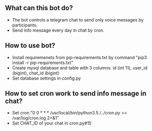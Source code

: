 ## What can this bot do?

* The bot controls a telegram chat to send only voice messages by participants.
* Send info message every day in chat by cron.

## How to use bot?

* Install requiremenets from pip-requirements.txt by command "pip3 install -r pip-requirements.txt"
* Create mysql database and table with 3 columns: id (int 11), user_id (bigint), chat_id (bigint)
* Set database settings in config.py

## How to set cron work to send info message in chat?

* Set cron "0 0 * * *  /usr/local/bin/python3.5 /../cron.py >> /var/log/cron.log 2>&1"
* Set CHAT_ID of your chat in cron.py#15
